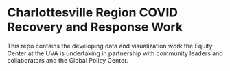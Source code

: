 # Charlottesville Region COVID Recovery and Response Work
This repo contains the developing data and visualization work the Equity Center at the UVA is undertaking in partnership with community leaders and collaborators and the Global Policy Center.
